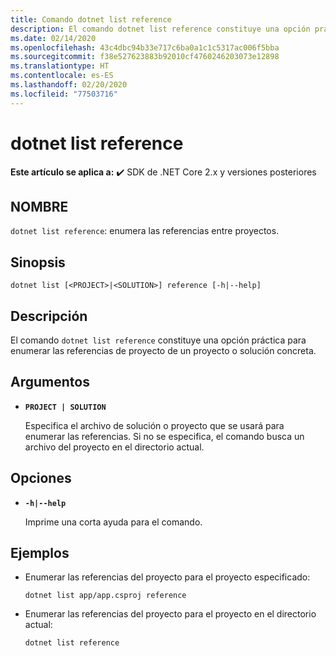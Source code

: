 ```yaml
---
title: Comando dotnet list reference
description: El comando dotnet list reference constituye una opción práctica para enumerar referencias entre proyectos.
ms.date: 02/14/2020
ms.openlocfilehash: 43c4dbc94b33e717c6ba0a1c1c5317ac006f5bba
ms.sourcegitcommit: f38e527623883b92010cf4760246203073e12898
ms.translationtype: HT
ms.contentlocale: es-ES
ms.lasthandoff: 02/20/2020
ms.locfileid: "77503716"
---
```

# <a name="dotnet-list-reference"></a>dotnet list reference

**Este artículo se aplica a:** ✔️ SDK de .NET Core 2.x y versiones posteriores

## <a name="name"></a>NOMBRE

`dotnet list reference`: enumera las referencias entre proyectos.

## <a name="synopsis"></a>Sinopsis

`dotnet list [<PROJECT>|<SOLUTION>] reference [-h|--help]`

## <a name="description"></a>Descripción

El comando `dotnet list reference` constituye una opción práctica para enumerar las referencias de proyecto de un proyecto o solución concreta.

## <a name="arguments"></a>Argumentos

* **`PROJECT | SOLUTION`**

  Especifica el archivo de solución o proyecto que se usará para enumerar las referencias. Si no se especifica, el comando busca un archivo del proyecto en el directorio actual.

## <a name="options"></a>Opciones

* **`-h|--help`**

  Imprime una corta ayuda para el comando.

## <a name="examples"></a>Ejemplos

* Enumerar las referencias del proyecto para el proyecto especificado:

  ```dotnetcli
  dotnet list app/app.csproj reference
  ```

* Enumerar las referencias del proyecto para el proyecto en el directorio actual:

  ```dotnetcli
  dotnet list reference
  ```
